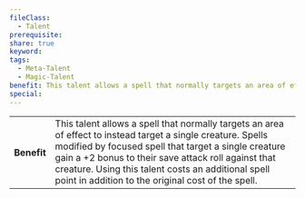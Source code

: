 ```yaml
---
fileClass:
  - Talent
prerequisite: 
share: true
keyword: 
tags:
  - Meta-Talent
  - Magic-Talent
benefit: This talent allows a spell that normally targets an area of effect to instead target a single creature. Spells modified by focused spell that target a single creature gain a +2 bonus to their save attack roll against that creature. Using this talent costs an additional spell point in addition to the original cost of the spell.
special: 
---
```

<p><span dir="ltr" style="overflow-x: auto;"><table><tbody><tr><th dir="ltr">Benefit</th><td dir="ltr">This talent allows a spell that normally targets an area of effect to instead target a single creature. Spells modified by focused spell that target a single creature gain a +2 bonus to their save attack roll against that creature. Using this talent costs an additional spell point in addition to the original cost of the spell.</td></tr></tbody></table></span></p>